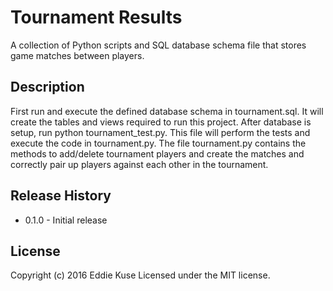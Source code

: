 # Tournament Results

A collection of Python scripts and SQL database schema file that stores game 
matches between players.

## Description
First run and execute the defined database schema in tournament.sql.  It will 
create the tables and views required to run this project.  After database is 
setup, run python tournament_test.py.  This file will perform the tests and 
execute the code in tournament.py.  The file tournament.py contains the methods 
to add/delete tournament players and create the matches and correctly pair 
up players against each other in the tournament.

## Release History
* 0.1.0 - Initial release

## License
Copyright (c) 2016 Eddie Kuse 
Licensed under the MIT license.